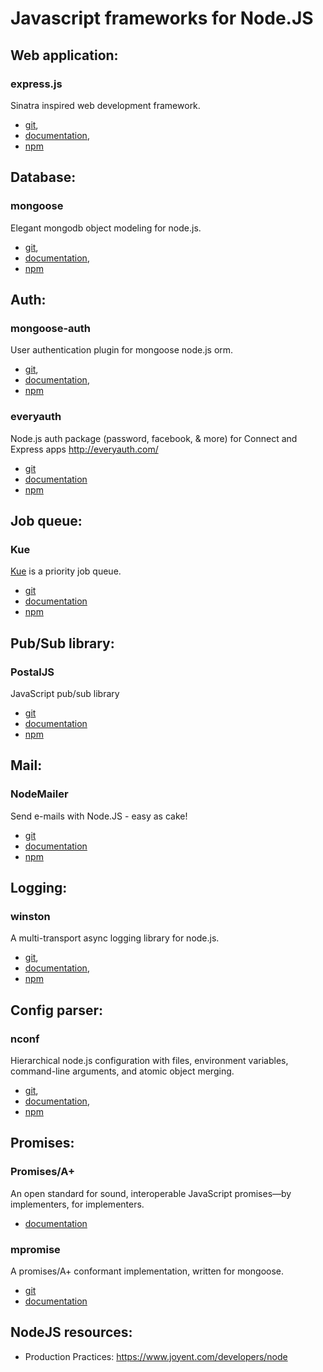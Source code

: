Javascript frameworks for Node.JS
=================================


Web application:
----------------

### express.js

Sinatra inspired web development framework.

- [git](git://github.com/visionmedia/express),
- [documentation](http://expressjs.com/3x/api.html),
- [npm](https://www.npmjs.org/package/express)


Database:
---------

### mongoose

Elegant mongodb object modeling for node.js.

- [git](https://github.com/LearnBoost/mongoose.git),
- [documentation](http://mongoosejs.com/docs/guide.html),
- [npm](https://www.npmjs.org/package/mongoose)


Auth:
-----

### mongoose-auth

User authentication plugin for mongoose node.js orm.

- [git](https://github.com/bnoguchi/mongoose-auth.git),
- [documentation](https://github.com/bnoguchi/mongoose-auth/blob/master/README.md),
- [npm](https://www.npmjs.org/package/mongoose-auth)

### everyauth

Node.js auth package (password, facebook, & more) for Connect and Express apps 
http://everyauth.com/

- [git](https://github.com/bnoguchi/everyauth)
- [documentation](https://github.com/bnoguchi/everyauth/blob/master/README.md)
- [npm](https://www.npmjs.org/package/everyauth)


Job queue:
----------

### Kue

[Kue](http://learnboost.github.io/kue/) is a priority job queue.

- [git](https://github.com/learnboost/kue)
- [documentation](https://github.com/LearnBoost/kue/blob/master/Readme.md)
- [npm](https://www.npmjs.org/package/kue)


Pub/Sub library:
----------------

### PostalJS

JavaScript pub/sub library

- [git](https://github.com/postaljs/postal.js)
- [documentation](https://github.com/postaljs/postal.js/blob/master/README.md)
- [npm](https://www.npmjs.org/package/postal)


Mail:
-----

### NodeMailer

Send e-mails with Node.JS - easy as cake! 

- [git](https://github.com/andris9/Nodemailer)
- [documentation](https://github.com/andris9/Nodemailer/blob/master/README.md)
- [npm](https://www.npmjs.org/package/nodemailer)


Logging:
--------

### winston

A multi-transport async logging library for node.js.

- [git](https://github.com/flatiron/winston),
- [documentation](https://github.com/flatiron/winston/blob/master/README.md),
- [npm](https://www.npmjs.org/package/winston)


Config parser:
--------------

### nconf

Hierarchical node.js configuration with files, environment variables, command-line arguments, and atomic object merging.

- [git](https://github.com/flatiron/nconf),
- [documentation](https://github.com/flatiron/nconf/blob/master/README.md),
- [npm](https://www.npmjs.org/package/nconf)


Promises:
---------

### Promises/A+

An open standard for sound, interoperable JavaScript promises—by implementers, for implementers.

- [documentation](https://github.com/promises-aplus/promises-spec/blob/master/README.md)

### mpromise

A promises/A+ conformant implementation, written for mongoose.

- [git](https://github.com/aheckmann/mpromise.git)
- [documentation](https://github.com/aheckmann/mpromise/blob/master/README.md)


NodeJS resources:
-----------------

- Production Practices: https://www.joyent.com/developers/node
